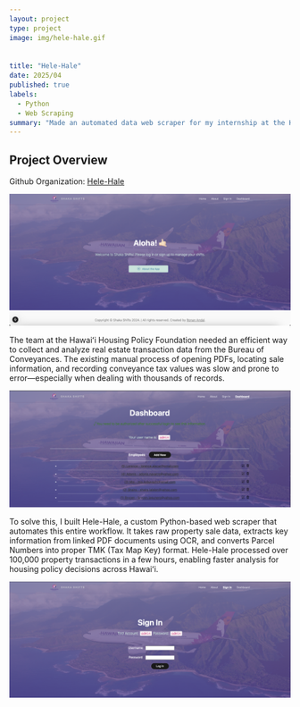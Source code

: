 ```yaml
---
layout: project
type: project
image: img/hele-hale.gif


title: "Hele-Hale"
date: 2025/04
published: true
labels:
  - Python
  - Web Scraping
summary: "Made an automated data web scraper for my internship at the Hawai'i Housing Policy Foundation"
---
```


## Project Overview

Github Organization: [Hele-Hale](https://github.com/HHPF-internship/Hele-Hale)


<img src="../img/shakashifts_landingpage.png" alt="Shaka Shifts Landing Page" width="599">

The team at the Hawaiʻi Housing Policy Foundation needed an efficient way to collect and analyze real estate transaction data from the Bureau of Conveyances. The existing manual process of opening PDFs, locating sale information, and recording conveyance tax values was slow and prone to error—especially when dealing with thousands of records.


<img src="../img/shakashifts-employee-page.png" alt="Shaka Shifts Employee Page" width="700">

To solve this, I built Hele-Hale, a custom Python-based web scraper that automates this entire workflow. It takes raw property sale data, extracts key information from linked PDF documents using OCR, and converts Parcel Numbers into proper TMK (Tax Map Key) format. Hele-Hale processed over 100,000 property transactions in a few hours, enabling faster analysis for housing policy decisions across Hawaiʻi.

<img src="../img/shakashifts-signin.png" alt="Shaka Shifts Sign In Page" width="599">




